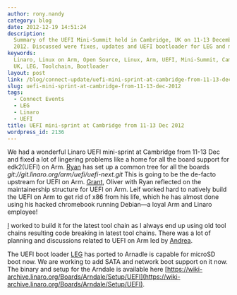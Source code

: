 ```yaml
---
author: rony.nandy
category: blog
date: 2012-12-19 14:51:24
description:
  Summary of the UEFI Mini-Summit held in Cambridge, UK on 11-13 December
  2012. Discussed were fixes, updates and UEFI bootloader for LEG and more.
keywords:
  Linaro, Linux on Arm, Open Source, Linux, Arm, UEFI, Mini-Summit, Cambridge
  UK, LEG, Toolchain, Bootloader
layout: post
link: /blog/connect-update/uefi-mini-sprint-at-cambridge-from-11-13-dec-2012/
slug: uefi-mini-sprint-at-cambridge-from-11-13-dec-2012
tags:
  - Connect Events
  - LEG
  - Linaro
  - UEFI
title: UEFI mini-sprint at Cambridge from 11-13 Dec 2012
wordpress_id: 2136
---
```


We had a wonderful Linaro UEFI mini-sprint at Cambridge from 11-13 Dec and fixed a lot of lingering problems like a home for all the board support for edk2(UEFI) on Arm. [Ryan](/about/) has set up a common tree for all the boards _git://git.linaro.org/arm/uefi/uefi-next.git_ This is going to be the de-facto upstream for UEFI on Arm. [Grant](/about/), Oliver with Ryan reflected on the maintainership structure for UEFI on Arm. Leif worked hard to natively build the UEFI on Arm to get rid of x86 from his life, which he has almost done using his hacked chromebook running Debian—a loyal Arm and Linaro employee!

[ I](/about/) worked to build it for the latest tool chain as I always end up using old tool chains resulting code breaking in latest tool chains. There was a lot of planning and discussions related to UEFI on Arm led by [Andrea](/about/).

The UEFI boot loader [LEG](/engineering/datacenter-and-cloud/) has ported to Arnadle is capable for microSD boot now. We are working to add SATA and network boot support on it now. The binary and setup for the Arndale is available here [https://wiki-archive.linaro.org/Boards/Arndale/Setup/UEFI](https://wiki-archive.linaro.org/Boards/Arndale/Setup/UEFI).
